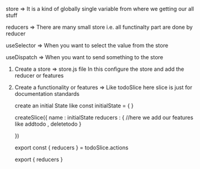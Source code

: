 
store => It is a kind of globally single variable from where we getting our all stuff

reducers => There are many small store i.e. all functinalty part are done by reducer

useSelector => When you want to select the value from the store 

useDispatch => When you want to send something to the store


1. Create a store => store.js file 
    In this configure the store and add the reducer or features

2. Create a functionality or features => 
    Like todoSlice here slice is just for documentation standards 

    create an initial State like 
    const initialState = { }

    createSlice({
        name : 
        initialState 
        reducers : {
            //here we add our features like addtodo , deletetodo
        }

    })

    export const { reducers } = todoSlice.actions

    export { reducers }
